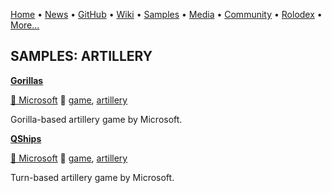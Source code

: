 [Home](https://qb64.com) • [News](../news.md) • [GitHub](../github.md) • [Wiki](../wiki.md) • [Samples](../samples.md) • [Media](../media.md) • [Community](../community.md) • [Rolodex](../rolodex.md) • [More...](../more.md)

## SAMPLES: ARTILLERY

**[Gorillas](gorillas/index.md)**

[🐝 Microsoft](microsoft.md) 🔗 [game](game.md), [artillery](artillery.md)

Gorilla-based artillery game by Microsoft.

**[QShips](qships/index.md)**

[🐝 Microsoft](microsoft.md) 🔗 [game](game.md), [artillery](artillery.md)

Turn-based artillery game by Microsoft.
